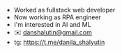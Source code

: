 - Worked as fullstack web developer
- Now working as RPA engineer
- I'm interested in AI and ML
- ✉️ danshalutin@gmail.com
- tg: https://t.me/danila_shalyutin
